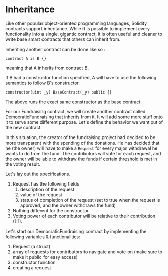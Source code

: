 # Inheritance

Like other popular object-oriented programming languages, Solidity contracts support inheritance. While it is possible to implement every functionality into a single, gigantic contract, it is often useful and cleaner to write base smart contracts that others can inherit from.

Inheriting another contract can be done like so :

```
contract A is B {}
```
meaning that A inherits from contract B.

If B had a constructor function specified, A will have to use the following semantics to follow B's constructor.

```
constructor(uint _y) BaseContract(_y) public {}
```
The above runs the exact same constructor as the base contract.

For our Fundraising contract, we will create another contract called DemocraticFundraising that inherits from it. It will add some more stuff onto it to serve some different purpose. Let's define the behavior we want out of the new contract.

In this situation, the creator of the fundraising project had decided to be more transparent with the spending of the donations. He has decided that he (the owner) will have to make a `Request` for every major withdrawal he wants to do from the fund. The contributors will vote for each request, and the owner will be able to withdraw the funds if certain threshold is met in the voting result.

Let's lay out the specifications.

1. Request has the following fields
    1. description of the request
    2. value of the request
    3. status of completion of the request (set to true when the request is approved, and the owner withdraws the fund)
2. Nothing different for the constructor
3. Voting power of each contributor will be relative to their contribution (1:1).

Let's start our DemocraticFundraising contract by implementing the following variables & functionalities:

1. Request (a struct)
2. array of requests for contributors to navigate and vote on (make sure to make it public for easy access)
3. constructor function
4. creating a request
